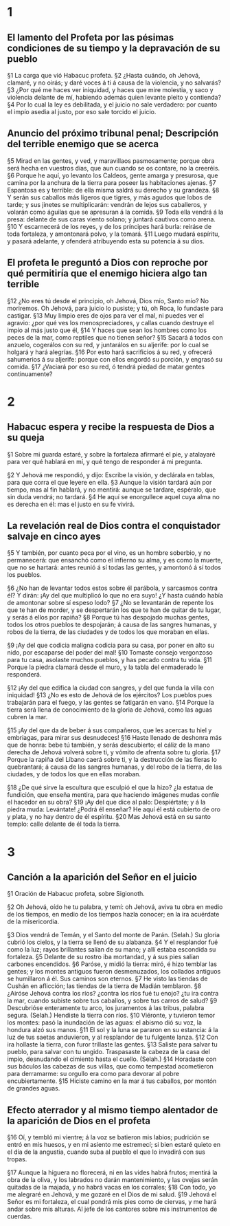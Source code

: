 # 1 
## El lamento del Profeta por las pésimas condiciones de su tiempo y la depravación de su pueblo
§1 La carga que vió Habacuc profeta. 
§2 ¿Hasta cuándo, oh Jehová, clamaré, y no oirás; y daré voces á ti á causa de la violencia, y no salvarás? 
§3 ¿Por qué me haces ver iniquidad, y haces que mire molestia, y saco y violencia delante de mí, habiendo además quien levante pleito y contienda? 
§4 Por lo cual la ley es debilitada, y el juicio no sale verdadero: por cuanto el impío asedia al justo, por eso sale torcido el juicio.

## Anuncio del próximo tribunal penal; Descripción del terrible enemigo que se acerca
§5 Mirad en las gentes, y ved, y maravillaos pasmosamente; porque obra será hecha en vuestros días, que aun cuando se os contare, no la creeréis. 
§6 Porque he aquí, yo levanto los Caldeos, gente amarga y presurosa, que camina por la anchura de la tierra para poseer las habitaciones ajenas. 
§7 Espantosa es y terrible: de ella misma saldrá su derecho y su grandeza. 
§8 Y serán sus caballos más ligeros que tigres, y más agudos que lobos de tarde; y sus jinetes se multiplicarán: vendrán de lejos sus caballeros, y volarán como águilas que se apresuran á la comida. 
§9 Toda ella vendrá á la presa: delante de sus caras viento solano; y juntará cautivos como arena. 
§10 Y escarnecerá de los reyes, y de los príncipes hará burla: reiráse de toda fortaleza, y amontonará polvo, y la tomará. 
§11 Luego mudará espíritu, y pasará adelante, y ofenderá atribuyendo esta su potencia á su dios.

## El profeta le preguntó a Dios con reproche por qué permitiría que el enemigo hiciera algo tan terrible
§12 ¿No eres tú desde el principio, oh Jehová, Dios mío, Santo mío? No moriremos. Oh Jehová, para juicio lo pusiste; y tú, oh Roca, lo fundaste para castigar. 
§13 Muy limpio eres de ojos para ver el mal, ni puedes ver el agravio: ¿por qué ves los menospreciadores, y callas cuando destruye el impío al más justo que él, 
§14 Y haces que sean los hombres como los peces de la mar, como reptiles que no tienen señor? 
§15 Sacará á todos con anzuelo, cogerálos con su red, y juntarálos en su aljerife: por lo cual se holgará y hará alegrías. 
§16 Por esto hará sacrificios á su red, y ofrecerá sahumerios á su aljerife: porque con ellos engordó su porción, y engrasó su comida. 
§17 ¿Vaciará por eso su red, ó tendrá piedad de matar gentes continuamente? 

# 2 
## Habacuc espera y recibe la respuesta de Dios a su queja
§1 Sobre mi guarda estaré, y sobre la fortaleza afirmaré el pie, y atalayaré para ver qué hablará en mí, y qué tengo de responder á mi pregunta.

§2 Y Jehová me respondió, y dijo: Escribe la visión, y declárala en tablas, para que corra el que leyere en ella. 
§3 Aunque la visión tardará aún por tiempo, mas al fin hablará, y no mentirá: aunque se tardare, espéralo, que sin duda vendrá; no tardará. 
§4 He aquí se enorgullece aquel cuya alma no es derecha en él: mas el justo en su fe vivirá.

## La revelación real de Dios contra el conquistador salvaje en cinco ayes
§5 Y también, por cuanto peca por el vino, es un hombre soberbio, y no permanecerá: que ensanchó como el infierno su alma, y es como la muerte, que no se hartará: antes reunió á sí todas las gentes, y amontonó á sí todos los pueblos.

§6 ¿No han de levantar todos estos sobre él parábola, y sarcasmos contra él? Y dirán: ¡Ay del que multiplicó lo que no era suyo! ¿Y hasta cuándo había de amontonar sobre sí espeso lodo? 
§7 ¿No se levantarán de repente los que te han de morder, y se despertarán los que te han de quitar de tu lugar, y serás á ellos por rapiña? 
§8 Porque tú has despojado muchas gentes, todos los otros pueblos te despojarán; á causa de las sangres humanas, y robos de la tierra, de las ciudades y de todos los que moraban en ellas.

§9 ¡Ay del que codicia maligna codicia para su casa, por poner en alto su nido, por escaparse del poder del mal! 
§10 Tomaste consejo vergonzoso para tu casa, asolaste muchos pueblos, y has pecado contra tu vida. 
§11 Porque la piedra clamará desde el muro, y la tabla del enmaderado le responderá.

§12 ¡Ay del que edifica la ciudad con sangres, y del que funda la villa con iniquidad! 
§13 ¿No es esto de Jehová de los ejércitos? Los pueblos pues trabajarán para el fuego, y las gentes se fatigarán en vano. 
§14 Porque la tierra será llena de conocimiento de la gloria de Jehová, como las aguas cubren la mar.

§15 ¡Ay del que da de beber á sus compañeros, que les acercas tu hiel y embriagas, para mirar sus desnudeces! 
§16 Haste llenado de deshonra más que de honra: bebe tú también, y serás descubierto; el cáliz de la mano derecha de Jehová volverá sobre ti, y vómito de afrenta sobre tu gloria. 
§17 Porque la rapiña del Líbano caerá sobre ti, y la destrucción de las fieras lo quebrantará; á causa de las sangres humanas, y del robo de la tierra, de las ciudades, y de todos los que en ellas moraban.

§18 ¿De qué sirve la escultura que esculpió el que la hizo? ¿la estatua de fundición, que enseña mentira, para que haciendo imágenes mudas confíe el hacedor en su obra? 
§19 ¡Ay del que dice al palo: Despiértate; y á la piedra muda: Levántate! ¿Podrá él enseñar? He aquí él está cubierto de oro y plata, y no hay dentro de él espíritu. 
§20 Mas Jehová está en su santo templo: calle delante de él toda la tierra. 

# 3 
## Canción a la aparición del Señor en el juicio
§1 Oración de Habacuc profeta, sobre Sigionoth.

§2 Oh Jehová, oído he tu palabra, y temí: oh Jehová, aviva tu obra en medio de los tiempos, en medio de los tiempos hazla conocer; en la ira acuérdate de la misericordia.

§3 Dios vendrá de Temán, y el Santo del monte de Parán. (Selah.) Su gloria cubrió los cielos, y la tierra se llenó de su alabanza. 
§4 Y el resplandor fué como la luz; rayos brillantes salían de su mano; y allí estaba escondida su fortaleza. 
§5 Delante de su rostro iba mortandad, y á sus pies salían carbones encendidos. 
§6 Paróse, y midió la tierra: miró, é hizo temblar las gentes; y los montes antiguos fueron desmenuzados, los collados antiguos se humillaron á él. Sus caminos son eternos. 
§7 He visto las tiendas de Cushán en aflicción; las tiendas de la tierra de Madián temblaron. 
§8 ¿Airóse Jehová contra los ríos? ¿contra los ríos fué tu enojo? ¿tu ira contra la mar, cuando subiste sobre tus caballos, y sobre tus carros de salud? 
§9 Descubrióse enteramente tu arco, los juramentos á las tribus, palabra segura. (Selah.) Hendiste la tierra con ríos. 
§10 Viéronte, y tuvieron temor los montes: pasó la inundación de las aguas: el abismo dió su voz, la hondura alzó sus manos. 
§11 El sol y la luna se pararon en su estancia: á la luz de tus saetas anduvieron, y al resplandor de tu fulgente lanza. 
§12 Con ira hollaste la tierra, con furor trillaste las gentes. 
§13 Saliste para salvar tu pueblo, para salvar con tu ungido. Traspasaste la cabeza de la casa del impío, desnudando el cimiento hasta el cuello. (Selah.) 
§14 Horadaste con sus báculos las cabezas de sus villas, que como tempestad acometieron para derramarme: su orgullo era como para devorar al pobre encubiertamente. 
§15 Hiciste camino en la mar á tus caballos, por montón de grandes aguas.

## Efecto aterrador y al mismo tiempo alentador de la aparición de Dios en el profeta
§16 Oí, y tembló mi vientre; á la voz se batieron mis labios; pudrición se entró en mis huesos, y en mi asiento me estremecí; si bien estaré quieto en el día de la angustia, cuando suba al pueblo el que lo invadirá con sus tropas.

§17 Aunque la higuera no florecerá, ni en las vides habrá frutos; mentirá la obra de la oliva, y los labrados no darán mantenimiento, y las ovejas serán quitadas de la majada, y no habrá vacas en los corrales; 
§18 Con todo, yo me alegraré en Jehová, y me gozaré en el Dios de mi salud. 
§19 Jehová el Señor es mi fortaleza, el cual pondrá mis pies como de ciervas, y me hará andar sobre mis alturas. Al jefe de los cantores sobre mis instrumentos de cuerdas. 
